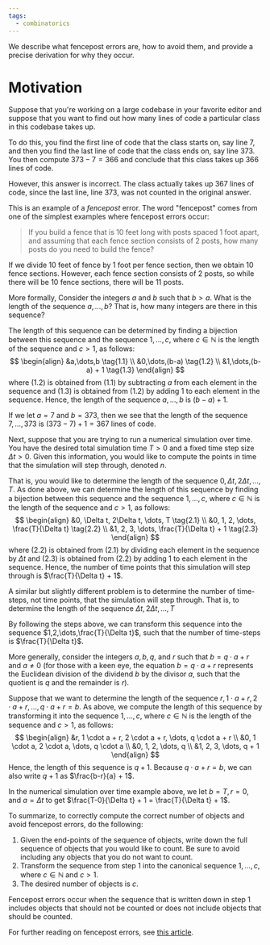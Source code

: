 ```yaml
---
tags:
  - combinatorics
---
```

We describe what fencepost errors are, how to avoid them, and provide a precise derivation for why they occur.
# Motivation
Suppose that you're working on a large codebase in your favorite editor and suppose that you want to find out how many lines of code a particular class in this codebase takes up.

To do this, you find the first line of code that the class starts on, say line $7$, and then you find the last line of code that the class ends on, say line $373$. You then compute $373 - 7 = 366$ and conclude that this class takes up $366$ lines of code.

However, this answer is incorrect. The class actually takes up $367$ lines of code, since the last line, line $373$, was not counted in the original answer.

This is an example of a *fencepost* error. The word "fencepost" comes from one of the simplest examples where fencepost errors occur:

> If you build a fence that is $10$ feet long with posts spaced $1$ foot apart, and assuming that each fence section consists of $2$ posts, how many posts do you need to build the fence?

If we divide $10$ feet of fence by $1$ foot per fence section, then we obtain $10$ fence sections. However, each fence section consists of $2$ posts, so while there will be $10$ fence sections, there will be $11$ posts.

More formally, Consider the integers $a$ and $b$ such that $b > a$. What is the length of the sequence $a, \dots, b$? That is, how many integers are there in this sequence?

The length of this sequence can be determined by finding a bijection between this sequence and the sequence $1,\dots,c$, where $c \in \mathbb N$ is the length of the sequence and $c > 1$, as follows:
$$
\begin{align}
&a,\dots,b \tag{1.1} \\
&0,\dots,(b-a) \tag{1.2} \\
&1,\dots,(b-a) + 1 \tag{1.3}
\end{align}
$$
where $(1.2)$ is obtained from $(1.1)$ by subtracting $a$ from each element in the sequence and $(1.3)$ is obtained from $(1.2)$ by adding $1$ to each element in the sequence. Hence, the length of the sequence $a,\dots,b$ is $(b-a) + 1$.

If we let $a = 7$ and $b = 373$, then we see that the length of the sequence $7, \dots, 373$ is $(373 - 7) + 1 = 367$ lines of code.

Next, suppose that you are trying to run a numerical simulation over time. You have the desired total simulation time $T > 0$ and a fixed time step size $\Delta t > 0$. Given this information, you would like to compute the points in time that the simulation will step through, denoted $n$.

That is, you would like to determine the length of the sequence $0, \Delta t, 2\Delta t, \dots, T$. As done above, we can determine the length of this sequence by finding a bijection between this sequence and the sequence $1,\dots,c$, where $c \in \mathbb N$ is the length of the sequence and $c > 1$, as follows:
$$
\begin{align}
&0, \Delta t, 2\Delta t, \dots, T \tag{2.1} \\
&0, 1, 2, \dots, \frac{T}{\Delta t} \tag{2.2} \\
&1, 2, 3, \dots, \frac{T}{\Delta t} + 1 \tag{2.3}
\end{align}
$$
where $(2.2)$ is obtained from $(2.1)$ by dividing each element in the sequence by $\Delta t$ and $(2.3)$ is obtained from $(2.2)$ by adding $1$ to each element in the sequence. Hence, the number of time points that this simulation will step through is $\frac{T}{\Delta t} + 1$.

A similar but slightly different problem is to determine the number of time-steps, not time points, that the simulation will step through. That is, to determine the length of the sequence $\Delta t, 2\Delta t, \dots, T$

By following the steps above, we can transform this sequence into the sequence $1,2,\dots,\frac{T}{\Delta t}$, such that the number of time-steps is $\frac{T}{\Delta t}$.

More generally, consider the integers $a, b, q,$ and $r$ such that $b = q \cdot a + r$ and $a \neq 0$ (for those with a keen eye, the equation $b = q \cdot a + r$ represents the Euclidean division of the dividend $b$ by the divisor $a$, such that the quotient is $q$ and the remainder is $r$).

Suppose that we want to determine the length of the sequence $r, 1 \cdot a + r, 2 \cdot a + r, \dots, q \cdot a + r = b$. As above, we compute the length of this sequence by transforming it into the sequence $1,\dots,c$, where $c \in \mathbb N$ is the length of the sequence and $c > 1$, as follows:
$$
\begin{align}
&r, 1 \cdot a + r, 2 \cdot a + r, \dots, q \cdot a + r \\
&0, 1 \cdot a, 2 \cdot a, \dots, q \cdot a \\
&0, 1, 2, \dots, q \\
&1, 2, 3, \dots, q + 1
\end{align}
$$
Hence, the length of this sequence is $q + 1$. Because $q \cdot a + r = b$, we can also write $q + 1$ as $\frac{b-r}{a} + 1$.

In the numerical simulation over time example above, we let $b = T, r = 0,$ and $a = \Delta t$ to get $\frac{T-0}{\Delta t} + 1 = \frac{T}{\Delta t} + 1$.

To summarize, to correctly compute the correct number of objects and avoid fencepost errors, do the following:
1. Given the end-points of the sequence of objects, write down the full sequence of objects that you would like to count. Be sure to avoid including any objects that you do not want to count.
2. Transform the sequence from step 1 into the canonical sequence $1,\dots,c$, where $c \in \mathbb N$ and $c > 1$.
3. The desired number of objects is $c$.

Fencepost errors occur when the sequence that is written down in step 1 includes objects that should not be counted or does not include objects that should be counted.

For further reading on fencepost errors, see [this article](https://betterexplained.com/articles/learning-how-to-count-avoiding-the-fencepost-problem/).